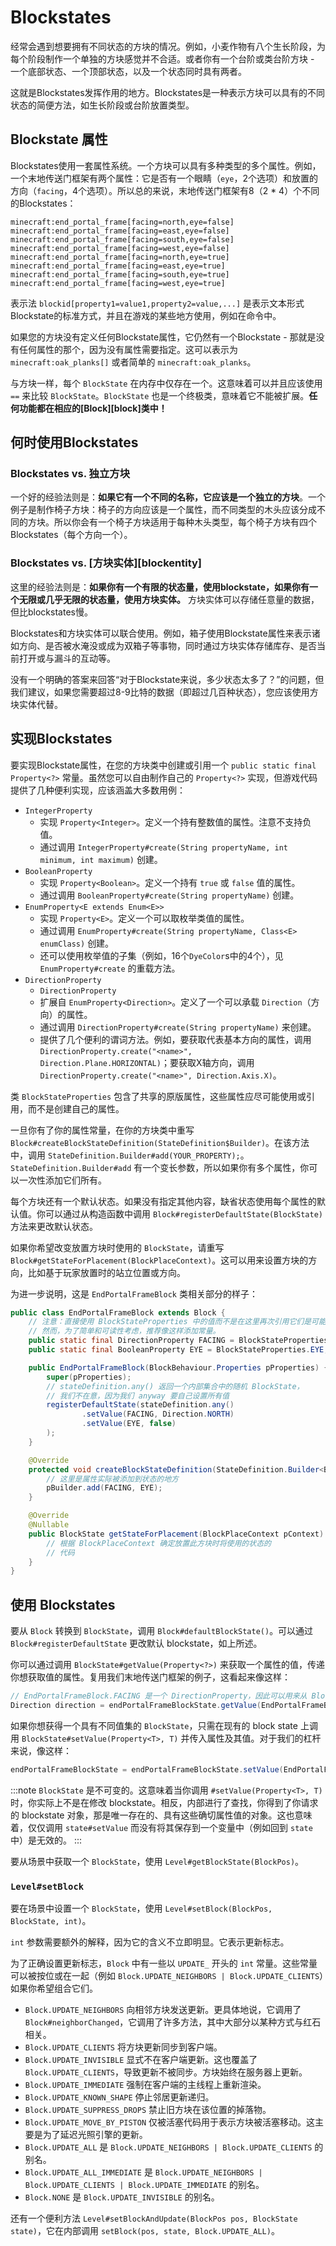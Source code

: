 Blockstates
===========

经常会遇到想要拥有不同状态的方块的情况。例如，小麦作物有八个生长阶段，为每个阶段制作一个单独的方块感觉并不合适。或者你有一个台阶或类台阶方块 - 一个底部状态、一个顶部状态，以及一个状态同时具有两者。

这就是Blockstates发挥作用的地方。Blockstates是一种表示方块可以具有的不同状态的简便方法，如生长阶段或台阶放置类型。

Blockstate 属性
---------------------

Blockstates使用一套属性系统。一个方块可以具有多种类型的多个属性。例如，一个末地传送门框架有两个属性：它是否有一个眼睛（`eye`，2个选项）和放置的方向（`facing`，4个选项）。所以总的来说，末地传送门框架有8（2 * 4）个不同的Blockstates：

```
minecraft:end_portal_frame[facing=north,eye=false]
minecraft:end_portal_frame[facing=east,eye=false]
minecraft:end_portal_frame[facing=south,eye=false]
minecraft:end_portal_frame[facing=west,eye=false]
minecraft:end_portal_frame[facing=north,eye=true]
minecraft:end_portal_frame[facing=east,eye=true]
minecraft:end_portal_frame[facing=south,eye=true]
minecraft:end_portal_frame[facing=west,eye=true]
```

表示法 `blockid[property1=value1,property2=value,...]` 是表示文本形式Blockstate的标准方式，并且在游戏的某些地方使用，例如在命令中。

如果您的方块没有定义任何Blockstate属性，它仍然有一个Blockstate - 那就是没有任何属性的那个，因为没有属性需要指定。这可以表示为 `minecraft:oak_planks[]` 或者简单的 `minecraft:oak_planks`。

与方块一样，每个 `BlockState` 在内存中仅存在一个。这意味着可以并且应该使用 `==` 来比较 `BlockState`。`BlockState` 也是一个终极类，意味着它不能被扩展。**任何功能都在相应的[Block][block]类中！**

何时使用Blockstates
-----------------------

### Blockstates vs. 独立方块

一个好的经验法则是：**如果它有一个不同的名称，它应该是一个独立的方块**。一个例子是制作椅子方块：椅子的方向应该是一个属性，而不同类型的木头应该分成不同的方块。所以你会有一个椅子方块适用于每种木头类型，每个椅子方块有四个Blockstates（每个方向一个）。

### Blockstates vs. [方块实体][blockentity]

这里的经验法则是：**如果你有一个有限的状态量，使用blockstate，如果你有一个无限或几乎无限的状态量，使用方块实体。** 方块实体可以存储任意量的数据，但比blockstates慢。

Blockstates和方块实体可以联合使用。例如，箱子使用Blockstate属性来表示诸如方向、是否被水淹没或成为双箱子等事物，同时通过方块实体存储库存、是否当前打开或与漏斗的互动等。

没有一个明确的答案来回答“对于Blockstate来说，多少状态太多了？”的问题，但我们建议，如果您需要超过8-9比特的数据（即超过几百种状态），您应该使用方块实体代替。

实现Blockstates
------------------------

要实现Blockstate属性，在您的方块类中创建或引用一个 `public static final Property<?>` 常量。虽然您可以自由制作自己的 `Property<?>` 实现，但游戏代码提供了几种便利实现，应该涵盖大多数用例：

* `IntegerProperty`
    * 实现 `Property<Integer>`。定义一个持有整数值的属性。注意不支持负值。
    * 通过调用 `IntegerProperty#create(String propertyName, int minimum, int maximum)` 创建。
* `BooleanProperty`
    * 实现 `Property<Boolean>`。定义一个持有 `true` 或 `false` 值的属性。
    * 通过调用 `BooleanProperty#create(String propertyName)` 创建。
* `EnumProperty<E extends Enum<E>>`
    * 实现 `Property<E>`。定义一个可以取枚举类值的属性。
    * 通过调用 `EnumProperty#create(String propertyName, Class<E> enumClass)` 创建。
    * 还可以使用枚举值的子集（例如，16个`DyeColor`s中的4个），见 `EnumProperty#create` 的重载方法。
* `DirectionProperty`
    * `DirectionProperty`
    * 扩展自 `EnumProperty<Direction>`。定义了一个可以承载 `Direction`（方向）的属性。
    * 通过调用 `DirectionProperty#create(String propertyName)` 来创建。
    * 提供了几个便利的谓词方法。例如，要获取代表基本方向的属性，调用 `DirectionProperty.create("<name>", Direction.Plane.HORIZONTAL)`；要获取X轴方向，调用 `DirectionProperty.create("<name>", Direction.Axis.X)`。

类 `BlockStateProperties` 包含了共享的原版属性，这些属性应尽可能使用或引用，而不是创建自己的属性。

一旦你有了你的属性常量，在你的方块类中重写 `Block#createBlockStateDefinition(StateDefinition$Builder)`。在该方法中，调用 `StateDefinition.Builder#add(YOUR_PROPERTY);`。`StateDefinition.Builder#add` 有一个变长参数，所以如果你有多个属性，你可以一次性添加它们所有。

每个方块还有一个默认状态。如果没有指定其他内容，缺省状态使用每个属性的默认值。你可以通过从构造函数中调用 `Block#registerDefaultState(BlockState)` 方法来更改默认状态。

如果你希望改变放置方块时使用的 `BlockState`，请重写 `Block#getStateForPlacement(BlockPlaceContext)`。这可以用来设置方块的方向，比如基于玩家放置时的站立位置或方向。

为进一步说明，这是 `EndPortalFrameBlock` 类相关部分的样子：

```java
public class EndPortalFrameBlock extends Block {
    // 注意：直接使用 BlockStateProperties 中的值而不是在这里再次引用它们是可能的。
    // 然而，为了简单和可读性考虑，推荐像这样添加常量。
    public static final DirectionProperty FACING = BlockStateProperties.FACING;
    public static final BooleanProperty EYE = BlockStateProperties.EYE;

    public EndPortalFrameBlock(BlockBehaviour.Properties pProperties) {
        super(pProperties);
        // stateDefinition.any() 返回一个内部集合中的随机 BlockState，
        // 我们不在意，因为我们 anyway 要自己设置所有值
        registerDefaultState(stateDefinition.any()
                .setValue(FACING, Direction.NORTH)
                .setValue(EYE, false)
        );
    }

    @Override
    protected void createBlockStateDefinition(StateDefinition.Builder<Block, BlockState> pBuilder) {
        // 这里是属性实际被添加到状态的地方
        pBuilder.add(FACING, EYE);
    }

    @Override
    @Nullable
    public BlockState getStateForPlacement(BlockPlaceContext pContext) {
        // 根据 BlockPlaceContext 确定放置此方块时将使用的状态的
        // 代码
    }
}
```

使用 Blockstates
----------------

要从 `Block` 转换到 `BlockState`，调用 `Block#defaultBlockState()`。可以通过 `Block#registerDefaultState` 更改默认 blockstate，如上所述。

你可以通过调用 `BlockState#getValue(Property<?>)` 来获取一个属性的值，传递你想获取值的属性。复用我们末地传送门框架的例子，这看起来像这样：

```java
// EndPortalFrameBlock.FACING 是一个 DirectionProperty，因此可以用来从 BlockState 中获取一个 Direction
Direction direction = endPortalFrameBlockState.getValue(EndPortalFrameBlock.FACING);
```

如果你想获得一个具有不同值集的 `BlockState`，只需在现有的 block state 上调用 `BlockState#setValue(Property<T>, T)` 并传入属性及其值。对于我们的杠杆来说，像这样：

```java
endPortalFrameBlockState = endPortalFrameBlockState.setValue(EndPortalFrameBlock.FACING, Direction.SOUTH);
```

:::note
`BlockState` 是不可变的。这意味着当你调用 `#setValue(Property<T>, T)` 时，你实际上不是在修改 blockstate。相反，内部进行了查找，你得到了你请求的 blockstate 对象，那是唯一存在的、具有这些确切属性值的对象。这也意味着，仅仅调用 `state#setValue` 而没有将其保存到一个变量中（例如回到 `state` 中）是无效的。
:::

要从场景中获取一个 `BlockState`，使用 `Level#getBlockState(BlockPos)`。

### `Level#setBlock`

要在场景中设置一个 `BlockState`，使用 `Level#setBlock(BlockPos, BlockState, int)`。

`int` 参数需要额外的解释，因为它的含义不立即明显。它表示更新标志。

为了正确设置更新标志，`Block` 中有一些以 `UPDATE_` 开头的 `int` 常量。这些常量可以被按位或在一起（例如 `Block.UPDATE_NEIGHBORS | Block.UPDATE_CLIENTS`）如果你希望组合它们。

- `Block.UPDATE_NEIGHBORS` 向相邻方块发送更新。更具体地说，它调用了 `Block#neighborChanged`，它调用了许多方法，其中大部分以某种方式与红石相关。
- `Block.UPDATE_CLIENTS` 将方块更新同步到客户端。
- `Block.UPDATE_INVISIBLE` 显式不在客户端更新。这也覆盖了 `Block.UPDATE_CLIENTS`，导致更新不被同步。方块始终在服务器上更新。
- `Block.UPDATE_IMMEDIATE` 强制在客户端的主线程上重新渲染。
- `Block.UPDATE_KNOWN_SHAPE` 停止邻居更新递归。
- `Block.UPDATE_SUPPRESS_DROPS` 禁止旧方块在该位置的掉落物。
- `Block.UPDATE_MOVE_BY_PISTON` 仅被活塞代码用于表示方块被活塞移动。这主要是为了延迟光照引擎的更新。
- `Block.UPDATE_ALL` 是 `Block.UPDATE_NEIGHBORS | Block.UPDATE_CLIENTS` 的别名。
- `Block.UPDATE_ALL_IMMEDIATE` 是 `Block.UPDATE_NEIGHBORS | Block.UPDATE_CLIENTS | Block.UPDATE_IMMEDIATE` 的别名。
- `Block.NONE` 是 `Block.UPDATE_INVISIBLE` 的别名。

还有一个便利方法 `Level#setBlockAndUpdate(BlockPos pos, BlockState state)`，它在内部调用 `setBlock(pos, state, Block.UPDATE_ALL)`。
